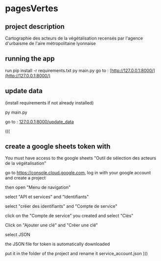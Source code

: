 # pagesVertes

## project description
Cartographie des acteurs de la végétalisation recensés par l'agence d'urbaisme de l'aire métropolitaine lyonnaise

## running the app
run pip install -r requirements.txt
py main.py
go to : [http://127.0.0.1:8000/](http://127.0.0.1:8000/)

## update data
(install requirements if not already installed)

py main.py

go to : [127.0.0.1:8000/update_data](127.0.0.1:8000/update_data)




(((
## create a google sheets token with
You must have access to the google sheets "Outil de sélection des acteurs de la végétalisation"

go to https://console.cloud.google.com, log in with your google account and create a project

then open "Menu de navigation"

select "API et services" and "Identifiants"

select "créer des identifiants" and "Compte de service"

click on the "Compte de service" you created and select "Clés"

Click on "Ajouter une clé" and "Créer une clé"

select JSON

the JSON file for token is automatically downloaded

put it in the folder of the project and rename it service_account.json
)))
